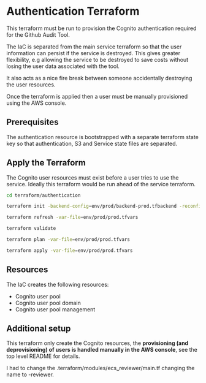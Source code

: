 # Authentication Terraform

This terraform must be run to provision the Cognito authentication required for the Github Audit Tool.

The IaC is separated from the main service terraform so that the user information can persist if the service is destroyed.  This gives greater flexibility, e.g allowing the service to be destroyed to save costs without losing the user data associated with the tool.

It also acts as a nice fire break between someone accidentally destroying the user resources.

Once the terraform is applied then a user must be manually provisioned using the AWS console.

## Prerequisites

The authentication resource is bootstrapped with a separate terraform state key so that authentication, S3 and Service state files are separated.

## Apply the Terraform

The Cognito user resources must exist before a user tries to use the service. Ideally this terraform would be run ahead of the service terraform.

```bash
cd terraform/authentication 

terraform init -backend-config=env/prod/backend-prod.tfbackend -reconfigure

terraform refresh -var-file=env/prod/prod.tfvars

terraform validate

terraform plan -var-file=env/prod/prod.tfvars

terraform apply -var-file=env/prod/prod.tfvars
```

## Resources

The IaC creates the following resources:

- Cognito user pool
- Cognito user pool domain
- Cognito user pool management

## Additional setup

This terraform only create the Cognito resources, the **provisioning (and deprovisioning) of users is handled manually in the AWS console**, see the top level README for details.

I had to change the .terraform/modules/ecs_reviewer/main.tf changing the name to -reviewer.
